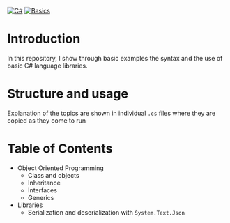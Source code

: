 [![C#](https://img.shields.io/badge/C%23-512BD4?style=for-the-badge&logo=c-sharp&logoColor=white)](https://github.com/yourusername/your-repository) [![Basics](https://img.shields.io/badge/Basics-333333?style=for-the-badge)](https://github.com/yourusername/your-repository)

# Introduction

In this repository, I show through basic examples the syntax and the use of basic C# language libraries.

# Structure and usage

Explanation of the topics are shown in individual `.cs` files where they are copied as they come to run

# Table of Contents

-   Object Oriented Programming
    -   Class and objects
    -   Inheritance
    -   Interfaces
    -   Generics
-   Libraries
    -   Serialization and deserialization with `System.Text.Json`
